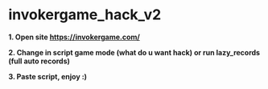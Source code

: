 # invokergame_hack_v2

**1. Open site https://invokergame.com/**

**2. Change in script game mode (what do u want hack) or run lazy_records (full auto records)**

**3. Paste script, enjoy :)**
